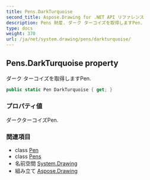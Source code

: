 ```yaml
---
title: Pens.DarkTurquoise
second_title: Aspose.Drawing for .NET API リファレンス
description: Pens 財産. ダーク ターコイズを取得しますPen.
type: docs
weight: 370
url: /ja/net/system.drawing/pens/darkturquoise/
---
```

## Pens.DarkTurquoise property

ダーク ターコイズを取得しますPen.

```csharp
public static Pen DarkTurquoise { get; }
```

### プロパティ値

ダークターコイズPen.

### 関連項目

* class [Pen](../../pen/)
* class [Pens](../)
* 名前空間 [System.Drawing](../../pens/)
* 組み立て [Aspose.Drawing](../../../)


